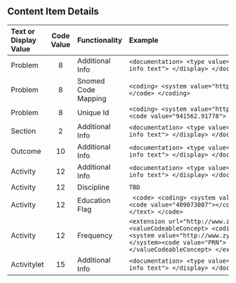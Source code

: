 ## Content Item Details

| Text or Display Value   | Code Value    |   Functionality|   Example|
| :---------------- | :-----------: | :---------- | :---------- |
|Problem|8|Additional Info| ``` <documentation> <type value="documentation"></type> <display value="additional info text"> </display> </documentation> ```|
|Problem|8|Snomed Code Mapping|``` <coding> <system value="http://snomed.info/sct"></system> <code value="370388006"> </code> </coding> ```|
|Problem|8|Unique Id| ``` <coding> <system value="http://www.zynxhealth.com/codings/problems"> </system><code value="941562.91778"> </code> </coding> ```|
|Section|2|Additional Info| ``` <documentation> <type value="documentation"></type> <display value="additional info text"> </display> </documentation> ```|
|Outcome|10|Additional Info| ``` <documentation> <type value="documentation"></type> <display value="additional info text"> </display> </documentation>  ```|
|Activity|12|Additional Info| ``` <documentation> <type value="documentation"></type> <display value="additional info text"> </display> </documentation>  ```|
|Activity|12|Discipline| ``` TBD  ``` |
|Activity|12|Education Flag|```  <code> <coding> <system value="http://snomed.info/sct"></system> <code value="409073007"></code> </coding> <text value="Education (procedure)"> </text> </code>  ```|
|Activity|12|Frequency| ``` <extension url="http://www.zynxhealth.com/fhir/StructureDefinition/frequency"> <valueCodeableConcept> <coding> <system value="http://www.zynxhealth.com/fhir/StructureDefinition/frequency/code"> </system><code value="PRN"> </code></coding><text value="PRN - as needed"> </text></valueCodeableConcept> </extension> ``` |
|Activitylet|15|Additional Info| ``` <documentation> <type value="documentation"></type> <display value="additional info text"> </display> </documentation>  ```|
